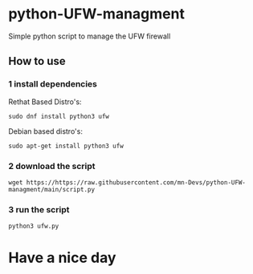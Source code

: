 # python-UFW-managment
Simple python script to manage the UFW firewall


## How to use

### 1 install dependencies
Rethat Based Distro's:

```
sudo dnf install python3 ufw
```

Debian based distro's:

```
sudo apt-get install python3 ufw
```

### 2 download the script

```
wget https://https://raw.githubusercontent.com/mn-Devs/python-UFW-managment/main/script.py
```

### 3 run the script

```
python3 ufw.py
```

# Have a nice day

